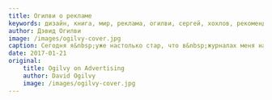 ```yaml
---
title: Огилви о рекламе
keywords: дизайн, книга, мир, реклама, огилви, сергей, хохлов, рекомендации, отзывы, закладки
author: Дэвид Огилви
image: /images/ogilvy-cover.jpg
caption: Сегодня я&nbsp;уже настолько стар, что в&nbsp;журналах меня называют единственным живым человеком из&nbsp;всех, кто внес значительный вклад в&nbsp;развитие современного делового мира и&nbsp;индустриальной революции&nbsp;&mdash; в&nbsp;одном ряду с&nbsp;Адамом Смитом, Эдисоном, Карлом Марксом, Рокфеллером и&nbsp;Фордом. Является&nbsp;ли мой почтенный возраст помехой для того, чтобы я&nbsp;мог позволить себе смело рассуждать о&nbsp;сегодняшнем рекламном мире? Или&nbsp;же, наоборот, длинный жизненный путь поможет отделить вечные истины и&nbsp;ценности мира рекламы от&nbsp;скоропалительных поделок и&nbsp;шаблонов?<br/><br/>Я&nbsp;пишу лишь о&nbsp;некоторых аспектах рекламы. И&nbsp;только о&nbsp;том, чему меня научил мой собственный опыт. Поэтому в&nbsp;моей книге вы&nbsp;не&nbsp;найдете ничего о&nbsp;средствах массовой информации как таковых, о&nbsp;кабельном телевидении или о&nbsp;рекламном рынке Японии.<br/><br/>Эта книга не&nbsp;предназначена для читателей, которые полагают, что им&nbsp;уже известно все, что только можно знать о&nbsp;рекламном бизнесе. Мой труд&nbsp;&mdash; для молодых энтузиастов, а&nbsp;также для маститых профессионалов, которые не&nbsp;устают искать новые пути и&nbsp;средства для того, чтобы заставить покупателей чаще доставать кошелек и&nbsp;получать удовольствие от&nbsp;покупки.
date: 2017-01-21
original:
    title: Ogilvy on Advertising
    author: David Ogilvy
    image: /images/ogilvy-cover.jpg
---
```

